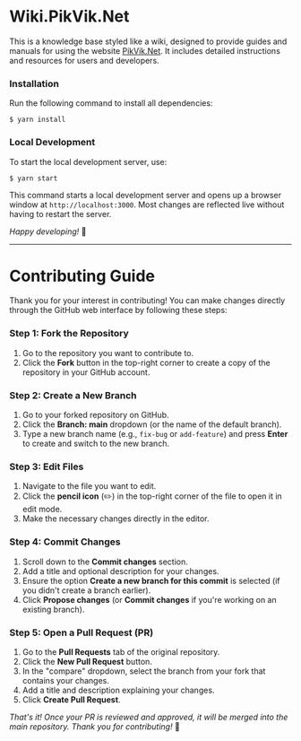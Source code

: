 # Wiki.PikVik.Net

This is a knowledge base styled like a wiki, designed to provide guides and manuals for using the website [PikVik.Net](https://pikvik.net). It includes detailed instructions and resources for users and developers.

### Installation

Run the following command to install all dependencies:

```
$ yarn install
```

### Local Development

To start the local development server, use:

```
$ yarn start
```

This command starts a local development server and opens up a browser window at `http://localhost:3000`. Most changes are reflected live without having to restart the server.

*Happy developing!* 🎉

---

# Contributing Guide

Thank you for your interest in contributing! You can make changes directly through the GitHub web interface by following these steps:

### Step 1: Fork the Repository

1. Go to the repository you want to contribute to.
2. Click the **Fork** button in the top-right corner to create a copy of the repository in your GitHub account.

### Step 2: Create a New Branch

1. Go to your forked repository on GitHub.
2. Click the **Branch: main** dropdown (or the name of the default branch).
3. Type a new branch name (e.g., `fix-bug` or `add-feature`) and press **Enter** to create and switch to the new branch.

### Step 3: Edit Files

1. Navigate to the file you want to edit.
2. Click the **pencil icon** (✏️) in the top-right corner of the file to open it in edit mode.
3. Make the necessary changes directly in the editor.

### Step 4: Commit Changes

1. Scroll down to the **Commit changes** section.
2. Add a title and optional description for your changes.
3. Ensure the option **Create a new branch for this commit** is selected (if you didn't create a branch earlier).
4. Click **Propose changes** (or **Commit changes** if you're working on an existing branch).

### Step 5: Open a Pull Request (PR)

1. Go to the **Pull Requests** tab of the original repository.
2. Click the **New Pull Request** button.
3. In the "compare" dropdown, select the branch from your fork that contains your changes.
4. Add a title and description explaining your changes.
5. Click **Create Pull Request**.

*That's it! Once your PR is reviewed and approved, it will be merged into the main repository. Thank you for contributing!* 🎉
